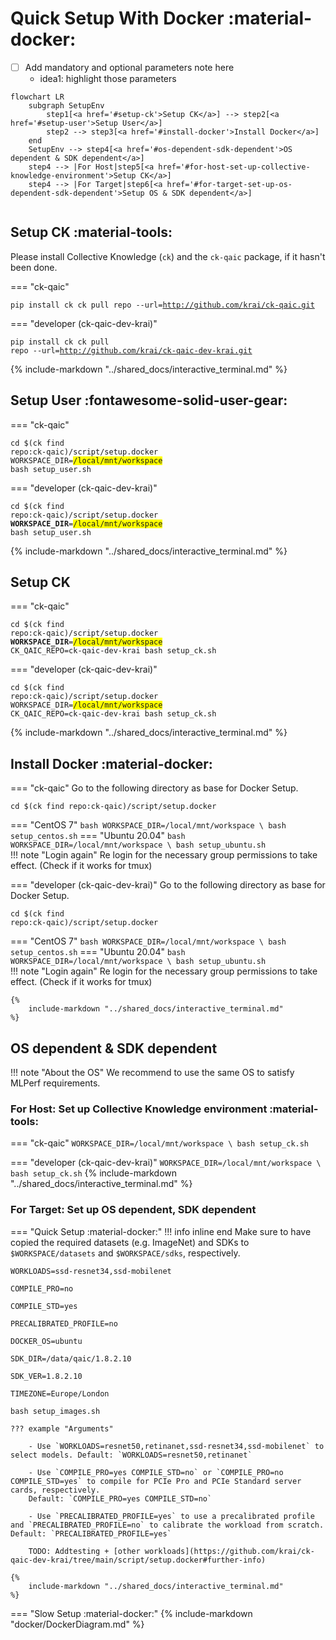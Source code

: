 # Quick Setup With Docker :material-docker: 

- [ ] Add mandatory and optional parameters note here
   - idea1: highlight those parameters

```mermaid
flowchart LR
    subgraph SetupEnv
        step1[<a href='#setup-ck'>Setup CK</a>] --> step2[<a href='#setup-user'>Setup User</a>]
        step2 --> step3[<a href='#install-docker'>Install Docker</a>]
    end
    SetupEnv --> step4[<a href='#os-dependent-sdk-dependent'>OS dependent & SDK dependent</a>]
    step4 --> |For Host|step5[<a href='#for-host-set-up-collective-knowledge-environment'>Setup CK</a>]
    step4 --> |For Target|step6[<a href='#for-target-set-up-os-dependent-sdk-dependent'>Setup OS & SDK dependent</a>]
 
```

## Setup CK :material-tools:
Please install Collective Knowledge (`ck`) and the `ck-qaic` package, if it hasn't been done.

=== "ck-qaic"
    <pre><code>pip install ck
    ck pull repo --url=http://github.com/krai/ck-qaic.git
    </code></pre>
    

=== "developer (ck-qaic-dev-krai)"
    <pre><code>pip install ck
    ck pull repo --url=http://github.com/krai/ck-qaic-dev-krai.git</code></pre>
    {%
        include-markdown "../shared_docs/interactive_terminal.md"
    %}

## Setup User :fontawesome-solid-user-gear:

=== "ck-qaic"
    <pre><code>cd $(ck find repo:ck-qaic)/script/setup.docker
    WORKSPACE_DIR=<a style="background-color:yellow;">/local/mnt/workspace</a> bash setup_user.sh
    </code></pre>
    
=== "developer (ck-qaic-dev-krai)"
    <pre><code>cd $(ck find repo:ck-qaic)/script/setup.docker
    <a style="font-weight: bold;">WORKSPACE_DIR</a>=<a style="background-color:yellow;">/local/mnt/workspace</a> bash setup_user.sh</code></pre>
    {%
        include-markdown "../shared_docs/interactive_terminal.md"
    %}

## Setup CK

=== "ck-qaic"
    <pre><code>cd $(ck find repo:ck-qaic)/script/setup.docker
    <a style="font-weight: bold;">WORKSPACE_DIR</a>=<a style="background-color:yellow;">/local/mnt/workspace</a> CK_QAIC_REPO=ck-qaic-dev-krai bash setup_ck.sh</code></pre>
    
=== "developer (ck-qaic-dev-krai)"
    <pre><code>cd $(ck find repo:ck-qaic)/script/setup.docker
    WORKSPACE_DIR=<a style="background-color:yellow;">/local/mnt/workspace</a> CK_QAIC_REPO=ck-qaic-dev-krai bash setup_ck.sh</code></pre>
    {%
        include-markdown "../shared_docs/interactive_terminal.md"
    %}

## Install Docker :material-docker: 

=== "ck-qaic"
    Go to the following directory as base for Docker Setup.
    <pre><code>cd $(ck find repo:ck-qaic)/script/setup.docker
    </code></pre>
    <div class="result" markdown>
    === "CentOS 7"
        ``` bash
        WORKSPACE_DIR=/local/mnt/workspace \
        bash setup_centos.sh
        ```
    === "Ubuntu 20.04"
        ``` bash
        WORKSPACE_DIR=/local/mnt/workspace \
        bash setup_ubuntu.sh
        ```
    </div>
    !!! note "Login again"
        Re login for the necessary group permissions to take effect. (Check if it works for tmux)

=== "developer (ck-qaic-dev-krai)"
    Go to the following directory as base for Docker Setup.
    <pre><code>cd $(ck find repo:ck-qaic)/script/setup.docker
    </code></pre>
    <div class="result" markdown>
    === "CentOS 7"
        ``` bash
        WORKSPACE_DIR=/local/mnt/workspace \
        bash setup_centos.sh
        ```
    === "Ubuntu 20.04"
        ``` bash
        WORKSPACE_DIR=/local/mnt/workspace \
        bash setup_ubuntu.sh
        ```
    </div>
    !!! note "Login again"
        Re login for the necessary group permissions to take effect. (Check if it works for tmux)

    {%
        include-markdown "../shared_docs/interactive_terminal.md"
    %}

## OS dependent & SDK dependent

!!! note "About the OS"
    We recommend to use the same OS to satisfy MLPerf requirements.

### For Host: Set up Collective Knowledge environment :material-tools:

=== "ck-qaic"
    ```
    WORKSPACE_DIR=/local/mnt/workspace \
    bash setup_ck.sh
    ```

=== "developer (ck-qaic-dev-krai)"
    ```
    WORKSPACE_DIR=/local/mnt/workspace \
    bash setup_ck.sh
    ```
    {%
        include-markdown "../shared_docs/interactive_terminal.md"
    %}
### For Target: Set up OS dependent, SDK dependent

=== "Quick Setup :material-docker:"
    !!! info inline end 
        Make sure to have copied the required datasets (e.g. ImageNet) and SDKs to `$WORKSPACE/datasets` and `$WORKSPACE/sdks`, respectively.
    <pre><code>WORKLOADS=ssd-resnet34,ssd-mobilenet \
    COMPILE_PRO=no \
    COMPILE_STD=yes \
    PRECALIBRATED_PROFILE=no \
    DOCKER_OS=ubuntu \
    SDK_DIR=/data/qaic/<a vartag='SDK_VER'>1.8.2.10</a> \
    SDK_VER=<a vartag='SDK_VER'>1.8.2.10</a> \
    TIMEZONE=Europe/London \
    bash setup_images.sh
    </code></pre>

    ??? example "Arguments"

        - Use `WORKLOADS=resnet50,retinanet,ssd-resnet34,ssd-mobilenet` to select models. Default: `WORKLOADS=resnet50,retinanet`

        - Use `COMPILE_PRO=yes COMPILE_STD=no` or `COMPILE_PRO=no COMPILE_STD=yes` to compile for PCIe Pro and PCIe Standard server cards, respectively.
        Default: `COMPILE_PRO=yes COMPILE_STD=no`

        - Use `PRECALIBRATED_PROFILE=yes` to use a precalibrated profile and `PRECALIBRATED_PROFILE=no` to calibrate the workload from scratch. Default: `PRECALIBRATED_PROFILE=yes`

        TODO: Addtesting + [other workloads](https://github.com/krai/ck-qaic-dev-krai/tree/main/script/setup.docker#further-info)

    {%
        include-markdown "../shared_docs/interactive_terminal.md"
    %}
    
=== "Slow Setup :material-docker:"
    {%
        include-markdown "docker/DockerDiagram.md"
    %}
